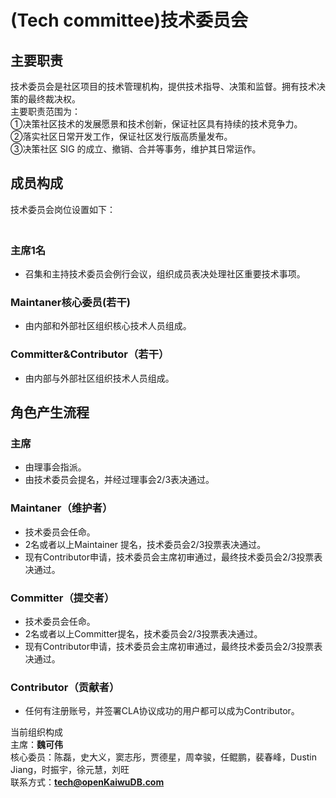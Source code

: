 # (Tech committee)技术委员会

## **主要职责**

技术委员会是社区项目的技术管理机构，提供技术指导、决策和监督。拥有技术决策的最终裁决权。<br>主要职责范围为：
<br>①决策社区技术的发展愿景和技术创新，保证社区具有持续的技术竞争力。
<br>②落实社区日常开发工作，保证社区发行版高质量发布。
<br>③决策社区 SIG 的成立、撤销、合并等事务，维护其日常运作。

## **成员构成**

技术委员会岗位设置如下：
### <br>主席1名

- 召集和主持技术委员会例行会议，组织成员表决处理社区重要技术事项。

### Maintaner核心委员(若干)

- 由内部和外部社区组织核心技术人员组成。


### Committer&Contributor（若干）

- 由内部与外部社区组织技术人员组成。

## **角色产生流程**

### 主席

- 由理事会指派。
- 由技术委员会提名，并经过理事会2/3表决通过。

### Maintaner（维护者）

- 技术委员会任命。
- 2名或者以上Maintainer 提名，技术委员会2/3投票表决通过。
- 现有Contributor申请，技术委员会主席初审通过，最终技术委员会2/3投票表决通过。

### Committer（提交者）

- 技术委员会任命。
- 2名或者以上Committer提名，技术委员会2/3投票表决通过。
- 现有Contributor申请，技术委员会主席初审通过，最终技术委员会2/3投票表决通过。

### Contributor（贡献者）

- 任何有注册账号，并签署CLA协议成功的用户都可以成为Contributor。

当前组织构成
<br>主席：**魏可伟**
<br>核心委员：陈磊，史大义，窦志彤，贾德星，周幸骏，任鲲鹏，裴春峰，Dustin Jiang，时振宇，徐元慧，刘旺
<br>联系方式：**tech@openKaiwuDB.com**
